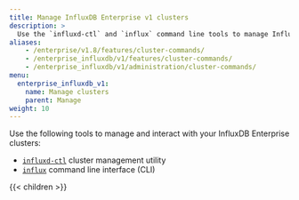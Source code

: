 ```yaml
---
title: Manage InfluxDB Enterprise v1 clusters
description: >
  Use the `influxd-ctl` and `influx` command line tools to manage InfluxDB Enterprise v1 clusters and data.
aliases:
    - /enterprise/v1.8/features/cluster-commands/
    - /enterprise_influxdb/v1/features/cluster-commands/
    - /enterprise_influxdb/v1/administration/cluster-commands/
menu:
  enterprise_influxdb_v1:
    name: Manage clusters
    parent: Manage
weight: 10
---
```


Use the following tools to manage and interact with your InfluxDB Enterprise clusters:

- [`influxd-ctl`](/enterprise_influxdb/v1/tools/influxd-ctl/) cluster management utility
- [`influx`](/enterprise_influxdb/v1/tools/influx-cli/use-influx/) command line interface (CLI)

{{< children >}}
